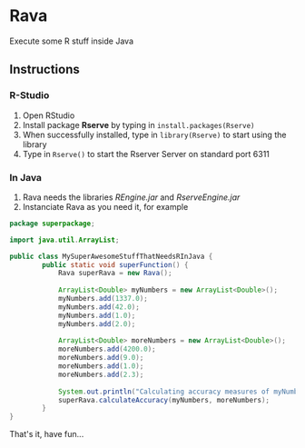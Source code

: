 # Rava
Execute some R stuff inside Java

## Instructions
### R-Studio
1. Open RStudio
2. Install package **Rserve** by typing in ```install.packages(Rserve)``` 
3. When successfully installed, type in ```library(Rserve)``` to start using the library
4. Type in ```Rserve()``` to start the Rserver Server on standard port 6311

### In Java
1. Rava needs the libraries *REngine.jar* and *RserveEngine.jar*
2. Instanciate Rava as you need it, for example

```java
package superpackage;

import java.util.ArrayList;

public class MySuperAwesomeStuffThatNeedsRInJava {
		public static void superFunction() {
			Rava superRava = new Rava();
			
			ArrayList<Double> myNumbers = new ArrayList<Double>();
			myNumbers.add(1337.0);
			myNumbers.add(42.0);
			myNumbers.add(1.0);
			myNumbers.add(2.0);
			
			ArrayList<Double> moreNumbers = new ArrayList<Double>();
			moreNumbers.add(4200.0);
			moreNumbers.add(9.0);
			moreNumbers.add(1.0);
			moreNumbers.add(2.3);
			
			System.out.println("Calculating accuracy measures of myNumbers and moreNumbers");
			superRava.calculateAccuracy(myNumbers, moreNumbers);
		}
}

```

That's it, have fun...
